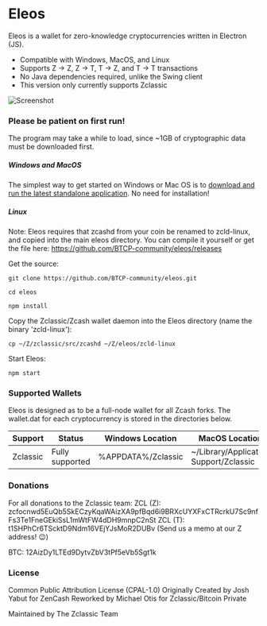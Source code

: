 # Eleos

Eleos is a wallet for zero-knowledge cryptocurrencies written in Electron (JS).

  - Compatible with Windows, MacOS, and Linux
  - Supports Z -> Z, Z -> T, T -> Z, and T -> T transactions
  - No Java dependencies required, unlike the Swing client
  - This version only currently supports Zclassic

![Screenshot](https://i.imgur.com/hyvrCpX.jpg)

### Please be patient on first run!
The program may take a while to load, since ~1GB of cryptographic data must be downloaded first.

##### Windows and MacOS
The simplest way to get started on Windows or Mac OS is to [download and run the latest standalone application](https://github.com/BTCP-community/eleos/releases). No need for installation!

##### Linux
Note: Eleos requires that zcashd from your coin be renamed to zcld-linux, and copied into the main eleos directory.
You can compile it yourself or get the file here: https://github.com/BTCP-community/eleos/releases

Get the source:
```
git clone https://github.com/BTCP-community/eleos.git
```
```
cd eleos
```
```
npm install
```
Copy the Zclassic/Zcash wallet daemon into the Eleos directory (name the binary 'zcld-linux'):
```
cp ~/Z/zclassic/src/zcashd ~/Z/eleos/zcld-linux
```
Start Eleos:
```
npm start
```


### Supported Wallets

Eleos is designed as to be a full-node wallet for all Zcash forks. The wallet.dat for each cryptocurrency is stored in the directories below.

| Support | Status | Windows Location | MacOS Location |
| ------ | ------ | ------ | ------ |
| Zclassic | Fully supported | %APPDATA%/Zclassic | ~/Library/Application Support/Zclassic |


### Donations
For all donations to the Zclassic team:
ZCL (Z): zcfocnwd5EuQb5SkECzyKqaWAizXA9pfBqd6i9BRXcUYXFxCTRcrkU7Sc9nfFs3Te1FneGEkiSsL1mWtFW4dDH9mnpC2nSt
ZCL (T): t1SHPhCr6TScktD9Ndm16VEjYJsMoR2DUBv
(Send us a memo at our Z address! :wink:)

BTC: 12AizDy1LTEd9DytvZbV3tPf5eVb5Sgt1k

### License
Common Public Attribution License (CPAL-1.0)
Originally Created by Josh Yabut for ZenCash
Reworked by Michael Otis for Zclassic/Bitcoin Private

Maintained by The Zclassic Team
